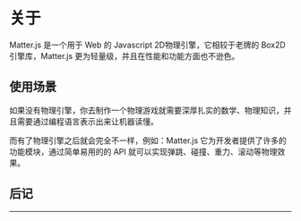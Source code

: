 # 关于

Matter.js 是一个用于 Web 的 Javascript 2D物理引擎，它相较于老牌的 Box2D 引擎库，Matter.js 更为轻量级，并且在性能和功能方面也不逊色。

## 使用场景

如果没有物理引擎，你去制作一个物理游戏就需要深厚扎实的数学、物理知识，并且需要通过编程语言表示出来让机器读懂。

而有了物理引擎之后就会完全不一样，例如：Matter.js 它为开发者提供了许多的功能模块，通过简单易用的的 API 就可以实现弹跳、碰撞、重力、滚动等物理效果。

## 后记

---
